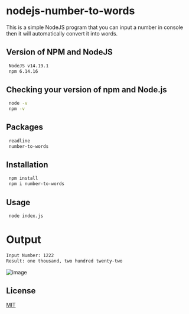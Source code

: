 # nodejs-number-to-words
This is a simple NodeJS program that you can input a number in console then it will automatically convert it into words.

## Version of NPM and NodeJS
```bash
 NodeJS v14.19.1
 npm 6.14.16
```

## Checking your version of npm and Node.js
```bash
 node -v
 npm -v
```

## Packages
```bash
 readline
 number-to-words
```

## Installation
```bash
 npm install
 npm i number-to-words
```

## Usage
```bash
 node index.js
```

# Output
```bash
Input Number: 1222
Result: one thousand, two hundred twenty-two
```
![image](https://user-images.githubusercontent.com/16742524/185593996-dc6a0c06-8b6b-4709-88c3-8ec5cf0b901e.png)

## License
[MIT](https://choosealicense.com/licenses/mit/)

